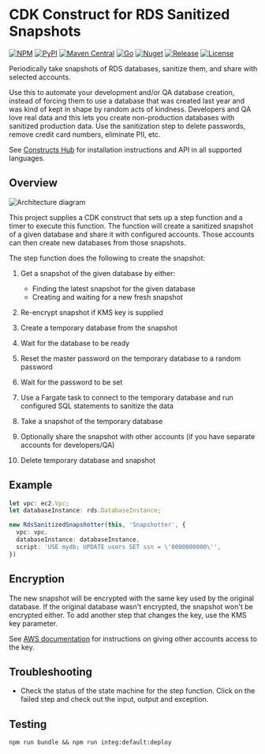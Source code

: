 # CDK Construct for RDS Sanitized Snapshots

[![NPM](https://img.shields.io/npm/v/@cloudsnorkel/cdk-rds-sanitized-snapshots?label=npm&logo=npm)](https://www.npmjs.com/package/@cloudsnorkel/cdk-rds-sanitized-snapshots)
[![PyPI](https://img.shields.io/pypi/v/cloudsnorkel.cdk-rds-sanitized-snapshots?label=pypi&logo=pypi)](https://pypi.org/project/cloudsnorkel.cdk-rds-sanitized-snapshots)
[![Maven Central](https://img.shields.io/maven-central/v/com.cloudsnorkel/cdk.rds.sanitized-snapshots.svg?label=Maven%20Central&logo=java)](https://search.maven.org/search?q=g:%22com.cloudsnorkel%22%20AND%20a:%22cdk.rds.sanitized-snapshots%22)
[![Go](https://img.shields.io/github/v/tag/CloudSnorkel/cdk-rds-sanitized-snapshots?color=red&label=go&logo=go)](https://pkg.go.dev/github.com/CloudSnorkel/cdk-rds-sanitized-snapshots-go/cloudsnorkelcdkrdssanitizedsnapshots)
[![Nuget](https://img.shields.io/nuget/v/CloudSnorkel.Cdk.Rds.SanitizedSnapshots?color=red&&logo=nuget)](https://www.nuget.org/packages/CloudSnorkel.Cdk.Rds.SanitizedSnapshots/)
[![Release](https://github.com/CloudSnorkel/cdk-rds-sanitized-snapshots/actions/workflows/release.yml/badge.svg)](https://github.com/CloudSnorkel/cdk-rds-sanitized-snapshots/actions/workflows/release.yml)
[![License](https://img.shields.io/badge/license-Apache--2.0-blue)](https://github.com/CloudSnorkel/cdk-rds-sanitized-snapshots/blob/main/LICENSE)

Periodically take snapshots of RDS databases, sanitize them, and share with selected accounts.

Use this to automate your development and/or QA database creation, instead of forcing them to use a database that was
created last year and was kind of kept in shape by random acts of kindness. Developers and QA love real data and this
lets you create non-production databases with sanitized production data. Use the sanitization step to delete passwords,
remove credit card numbers, eliminate PII, etc.

See [Constructs Hub](https://constructs.dev/packages/@cloudsnorkel/cdk-rds-sanitized-snapshots/) for installation instructions and API in all supported languages.

## Overview

![Architecture diagram](architecture.svg)

This project supplies a CDK construct that sets up a step function and a timer to execute this function. The
function will create a sanitized snapshot of a given database and share it with configured accounts. Those accounts can
then create new databases from those snapshots.

The step function does the following to create the snapshot:

1. Get a snapshot of the given database by either:

   * Finding the latest snapshot for the given database
   * Creating and waiting for a new fresh snapshot
2. Re-encrypt snapshot if KMS key is supplied
3. Create a temporary database from the snapshot
4. Wait for the database to be ready
5. Reset the master password on the temporary database to a random password
6. Wait for the password to be set
7. Use a Fargate task to connect to the temporary database and run configured SQL statements to sanitize the data
8. Take a snapshot of the temporary database
9. Optionally share the snapshot with other accounts (if you have separate accounts for developers/QA)
10. Delete temporary database and snapshot

## Example

```typescript
let vpc: ec2.Vpc;
let databaseInstance: rds.DatabaseInstance;

new RdsSanitizedSnapshotter(this, 'Snapshotter', {
  vpc: vpc,
  databaseInstance: databaseInstance,
  script: 'USE mydb; UPDATE users SET ssn = \'0000000000\'',
})
```

## Encryption

The new snapshot will be encrypted with the same key used by the original database. If the original database wasn't
encrypted, the snapshot won't be encrypted either. To add another step that changes the key, use the KMS key parameter.

See [AWS documentation](https://docs.aws.amazon.com/AmazonRDS/latest/UserGuide/USER_ShareSnapshot.html) for instructions
on giving other accounts access to the key.

## Troubleshooting

* Check the status of the state machine for the step function. Click on the failed step and check out the input, output
  and exception.

## Testing

```
npm run bundle && npm run integ:default:deploy
```
